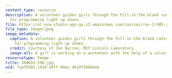 ```yaml
---
content_type: resource
description: A volunteer guides girls through the Fill-in-the-blank coding activity
  for programming light up shoes.
file: https://ol-ocw-studio-app-qa.s3.amazonaws.com/courses/res-2-005-girls-who-build-make-your-own-wearables-workshop-spring-2015/faaf8301143d39ffb9ac4b19f59bb6eb_504693-59D.jpg
file_type: image/jpeg
image_metadata:
  caption: A volunteer guides girls through the Fill-in-the-blank coding activity
    for programming light up shoes.
  credit: Courtesy of Jon Barron, MIT Lincoln Laboratory.
  image-alt: A girl is working on a worksheet with the help of a volunteer.
resourcetype: Image
title: 504693-59D.jpg
uid: faaf8301-143d-39ff-b9ac-4b19f59bb6eb
---
```

